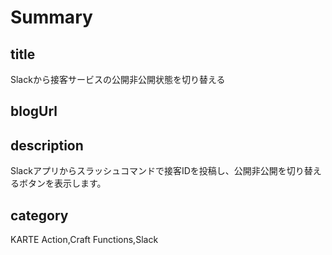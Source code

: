 # Summary

## title

Slackから接客サービスの公開非公開状態を切り替える

## blogUrl



## description

Slackアプリからスラッシュコマンドで接客IDを投稿し、公開非公開を切り替えるボタンを表示します。


## category

KARTE Action,Craft Functions,Slack
